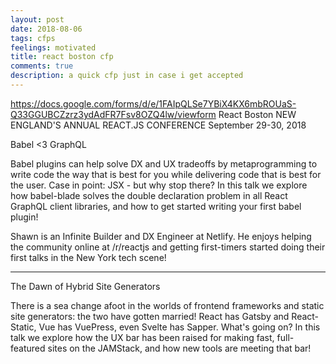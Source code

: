 ```yaml
---
layout: post
date: 2018-08-06
tags: cfps
feelings: motivated
title: react boston cfp
comments: true
description: a quick cfp just in case i get accepted
---
```


https://docs.google.com/forms/d/e/1FAIpQLSe7YBiX4KX6mbROUaS-Q33GGUBCZzrz3ydAdFR7Fsv8OZQ4lw/viewform
React Boston
NEW ENGLAND'S ANNUAL REACT.JS CONFERENCE
September 29-30, 2018

Babel <3 GraphQL

Babel plugins can help solve DX and UX tradeoffs by metaprogramming to write code the way that is best for you while delivering code that is best for the user. Case in point: JSX - but why stop there? In this talk we explore how babel-blade solves the double declaration problem in all React GraphQL client libraries, and  how to get started writing your first babel plugin!

Shawn is an Infinite Builder and DX Engineer at Netlify. He enjoys helping the community online at /r/reactjs and getting first-timers started doing their first talks in the New York tech scene!


---

The Dawn of Hybrid Site Generators

There is a sea change afoot in the worlds of frontend frameworks and static site generators: the two have gotten married! React has Gatsby and React-Static, Vue has VuePress, even Svelte has Sapper. What's going on? In this talk we explore how the UX bar has been raised for making fast, full-featured sites on the JAMStack, and how new tools are meeting that bar!
